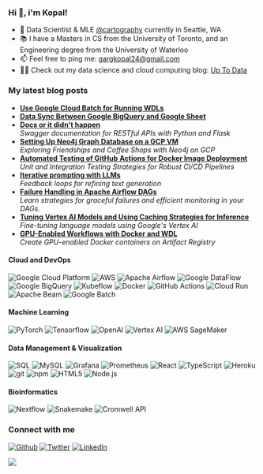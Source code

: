 ### Hi 👋, i'm Kopal!

- 📍 Data Scientist & MLE [@cartography](https://www.cartography.bio/) currently in Seattle, WA
- 📚 I have a Masters in CS from the University of Toronto, and an Engineering degree from the University of Waterloo
- 📫 Feel free to ping me: gargkopal24@gmail.com
- ✍🏼 Check out my data science and cloud computing blog: [Up To Data](https://uptodata.substack.com/)

<h3>My latest blog posts</h3>
<ul>
      <li><a href="https://medium.com/@kopalgarg/use-google-cloud-batch-for-running-wdls-a94ab85bca9c"><b>Use Google Cloud Batch for Running WDLs</b></a><br/></li>
      <li><a href="https://medium.com/@kopalgarg/data-sync-between-google-bigquery-with-google-sheet-badf031b7237"><b>Data Sync Between Google BigQuery and Google Sheet</b></a><br/></li>
      <li><a href="https://open.substack.com/pub/uptodata/p/docs-of-it-didnt-happen?r=a9dff&utm_campaign=post&utm_medium=web"><b>Docs or it didn't happen</b></a><br/><i>Swagger documentation for RESTful APIs with Python and Flask</i></li>
      <li><a href="https://open.substack.com/pub/uptodata/p/setting-up-neo4j-graph-database-on?r=a9dff&utm_campaign=post&utm_medium=web"><b>Setting Up Neo4j Graph Database on a GCP VM</b></a><br/><i>Exploring Friendships and Coffee Shops with Neo4j on GCP</i></li>

  <li><a href="https://open.substack.com/pub/uptodata/p/automated-testing-of-github-actions?r=a9dff&utm_campaign=post&utm_medium=web"><b>Automated Testing of GitHub Actions for Docker Image Deployment</b></a><br/><i>Unit and Integration Testing Strategies for Robust CI/CD Pipelines</i></li>
  <li><a href="https://open.substack.com/pub/uptodata/p/iterative-prompting-with-llms?r=a9dff&utm_campaign=post&utm_medium=web"><b>Iterative prompting with LLMs</b></a><br/><i>Feedback loops for refining text generation</i></li>
  <li><a href="https://open.substack.com/pub/uptodata/p/failure-handling-in-apache-airflow?r=a9dff&utm_campaign=post&utm_medium=web"><b>
Failure Handling in Apache Airflow DAGs</b></a><br/><i>Learn strategies for graceful failures and efficient monitoring in your DAGs.
</i></li>
    <li><a href="https://open.substack.com/pub/uptodata/p/tuning-vertex-ai-models-and-using?r=a9dff&utm_campaign=post&utm_medium=web"><b>Tuning Vertex AI Models and Using Caching Strategies for Inference</b></a><br/><i>Fine-tuning language models using Google's Vertex AI</i></li>

  <li><a href="https://open.substack.com/pub/uptodata/p/gpu-enabled-workflows-with-docker?r=a9dff&utm_campaign=post&utm_medium=web"><b>GPU-Enabled Workflows with Docker and WDL</b></a><br/><i>Create GPU-enabled Docker containers on Artifact Registry</i></li>

</ul>

<h4>Cloud and DevOps</h4>
<p>
  <img alt="Google Cloud Platform" src="https://img.shields.io/badge/-Google_Cloud_Platform-1a73e8?style=flat-square&logo=google-cloud&logoColor=white" />
  <img alt="AWS" src="https://img.shields.io/badge/AWS-232F3E?style=flat-square&logo=amazon-aws&logoColor=white" />
  <img alt="Apache Airflow" src="https://img.shields.io/badge/Apache_Airflow-017CEE?style=flat-square&logo=Apache-Airflow&logoColor=white" />
  <img alt="Google DataFlow" src="https://img.shields.io/badge/-DataFlow-4285F4?style=flat-square&logo=google&logoColor=white" />
  <img alt="Google BigQuery" src="https://img.shields.io/badge/-BigQuery-4285F4?style=flat-square&logo=google&logoColor=white" />
  <img alt="Kubeflow" src="https://img.shields.io/badge/Kubeflow-000000?style=flat-square&logo=Kubeflow&logoColor=white" />
   <img alt="Docker" src="https://img.shields.io/badge/-Docker-46a2f1?style=flat-square&logo=docker&logoColor=white" />
    <img alt="GitHub Actions" src="https://img.shields.io/badge/-Github_Actions-2088FF?style=flat-square&logo=github-actions&logoColor=white" />
    <img alt="Cloud Run" src="https://img.shields.io/badge/-Cloud_Run-4285F4?style=flat-square&logo=google-cloud&logoColor=white" />
    <img alt="Apache Beam" src="https://img.shields.io/badge/Apache_Beam-000000?style=flat-square&logo=Apache&logoColor=white" />
      <img alt="Google Batch" src="https://img.shields.io/badge/-Google_Batch-4285F4?style=flat-square&logo=google&logoColor=white" />

</p>

<h4>Machine Learning</h4>
 <p>
    <img alt="PyTorch" src="https://img.shields.io/badge/PyTorch-%23EE4C2C.svg?style=flat-square&logo=PyTorch&logoColor=white" />
    <img alt="Tensorflow" src="https://img.shields.io/badge/TensorFlow-%23FF6F00.svg?style=flat-square&logo=TensorFlow&logoColor=white" />
    <img alt="OpenAI" src="https://img.shields.io/badge/OpenAI-%2300A0F0.svg?style=flat-square&logo=OpenAI&logoColor=white" />
    <img alt="Vertex AI" src="https://img.shields.io/badge/-VertexAI-4285F4?style=flat-square&logo=google&logoColor=white" />
    <img alt="AWS SageMaker" src="https://img.shields.io/badge/AWS_SageMaker-FF9900?style=flat-square&logo=Amazon-AWS&logoColor=white" />
</p>

<h4>Data Management & Visualization  </h4>
    <p>
        <img alt="SQL" src="https://img.shields.io/badge/SQL-F80000?style=flat-square&logo=sql&logoColor=white" />
    <img alt="MySQL" src="https://img.shields.io/badge/MySQL-4479A1?style=flat-square&logo=mysql&logoColor=white" />
    <img alt="Grafana" src="https://img.shields.io/badge/Grafana-F46800?style=flat-square&logo=grafana&logoColor=white" />
    <img alt="Prometheus" src="https://img.shields.io/badge/Prometheus-E6522C?style=flat-square&logo=prometheus&logoColor=white" />
      <img alt="React" src="https://img.shields.io/badge/-React-45b8d8?style=flat-square&logo=react&logoColor=white" />
    <img alt="TypeScript" src="https://img.shields.io/badge/-TypeScript-007ACC?style=flat-square&logo=typescript&logoColor=white" />
    <img alt="Heroku" src="https://img.shields.io/badge/-Heroku-430098?style=flat-square&logo=heroku&logoColor=white" />
    <img alt="git" src="https://img.shields.io/badge/-Git-F05032?style=flat-square&logo=git&logoColor=white" />
    <img alt="npm" src="https://img.shields.io/badge/-NPM-CB3837?style=flat-square&logo=npm&logoColor=white" />
    <img alt="HTML5" src="https://img.shields.io/badge/-HTML5-E34F26?style=flat-square&logo=html5&logoColor=white" />
    <img alt="Node.js" src="https://img.shields.io/badge/-Node.js-43853d?style=flat-square&logo=node-dot-js&logoColor=white" />
    </p>
<h4> Bioinformatics </h4>
    <p>
    <img alt="Nextflow" src="https://img.shields.io/badge/Nextflow-005571?style=flat-square&logo=Nextflow&logoColor=white" />
    <img alt="Snakemake" src="https://img.shields.io/badge/Snakemake-6DA55F?style=flat-square&logo=Snakemake&logoColor=white" /> <!-- Placeholder logo -->
    <img alt="Cromwell API" src="https://img.shields.io/badge/Cromwell_API-000000?style=flat-square&logo=API&logoColor=white" /> <!-- Placeholder logo -->
    </p>


<h3>Connect with me</h3>
<p><a href="https://github.com/kopalgarg" target="_blank"><img alt="Github" src="https://img.shields.io/badge/GitHub-%2312100E.svg?&style=for-the-badge&logo=Github&logoColor=white" /></a> <a href="https://twitter.com/gargkopal24" target="_blank"><img alt="Twitter" src="https://img.shields.io/twitter/follow/gargkopal24" /></a> <a href="https://www.linkedin.com/in/gargkopal" target="_blank"><img alt="LinkedIn" src="https://img.shields.io/badge/linkedin-%230077B5.svg?&style=for-the-badge&logo=linkedin&logoColor=white" /></a> <a href="https://uptodata.substack.com/" target="_blank"></a>
</p>

![](https://komarev.com/ghpvc/?username=kopalgarg)
